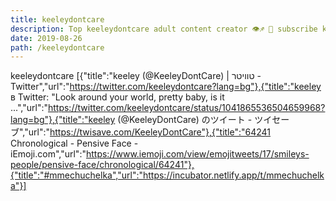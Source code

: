 ```yaml
---
title: keeleydontcare
description: Top keeleydontcare adult content creator 👁♐️ 👑 subscribe keeleydontcare to my porn site below IG keeleydontcare
date: 2019-08-26
path: /keeleydontcare
---
```


keeleydontcare
[{"title":"keeley (@KeeleyDontCare) | טוויטר - Twitter","url":"https://twitter.com/keeleydontcare?lang=bg"},{"title":"keeley в Twitter: \"Look around your world, pretty baby, is it ...","url":"https://twitter.com/keeleydontcare/status/1041865536504659968?lang=bg"},{"title":"keeley (@KeeleyDontCare) のツイート - ツイセーブ","url":"https://twisave.com/KeeleyDontCare"},{"title":"64241 Chronological - Pensive Face - iEmoji.com","url":"https://www.iemoji.com/view/emojitweets/17/smileys-people/pensive-face/chronological/64241"},{"title":"#mmechuchelka","url":"https://incubator.netlify.app/t/mmechuchelka"}]

